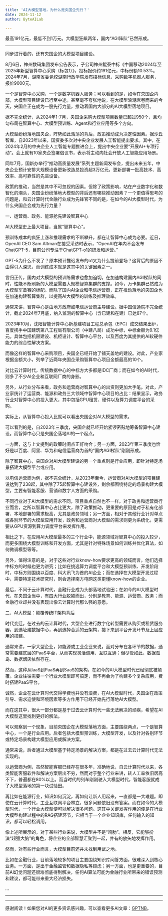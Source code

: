 ```yaml
---
title: 'AI大模型落地，为什么是央国企先行？'
date: 2024-11-12
author: ByteAILab

---
```


最高191亿元，最低不到1万元。大模型狂飙两年，国内“AGI阵队”已然形成。

---
同步进行着的，还有央国企的大模型项目建设。

8月6日，神州数码集团发布公告表示，子公司神州鲲泰中标《中国移动2024年至2025年新型智算中心采购（标包1）》，投标报价约191亿元，中标份额10.53%。2024年7月，湖南省委党校湖南行政学院发布招标信息，采购数字机器人服务，报价9000元。

一个是智算中心采购，一个是数字机器人服务；可以看到的是，如今在央国企内部，大模型项目建设已行至中途。甚至毫不夸张地说，在大模型浪潮席卷而来的今天，央国企正在成为一股先行力量，推动着国内大部分的AI大模型落地项目。

据不完全统计，从2024年1-7月，央国企采购大模型项目数量已超过950个，且均匀布局在智算中心、大模型预训练、Agent和行业应用等多个方向。

大模型纷纷落地国央企，阵势如此浩荡的背后，政策推动成为决定性因素。据沙丘智库，自2023年以来，国资委多次对中央企业发展人工智能提出要求。其中，在2024年2月的中央企业人工智能专题推进会上，提出中央企业要“开展AI+专项行动”。会上就有10家央企签署倡议书，表示将主动向社会开放人工智能应用场景。

同年7月，国新办举行“推动高质量发展”系列主题新闻发布会，提出未来五年，中央企业预计安排大规模设备更新改造总投资超3万亿元，更新部署一批高技术、高效率、高可靠性的先进设备。

政策的推动，当然是其中不可忽视的因素。但除了政策影响，站在产业数字化和数智化的潮头，央国企纷纷落地大模型的背后还有哪些推动因素？一个更值得思考的问题是，和云计算时代金融行业成为先锋官不同的是，在如今的AI大模型时代，为什么央国企会成为先行力量？

一、运营商、政务、能源抢先建设智算中心

AI大模型史上最大项目，当属“智算中心”。

预训练成本的疯狂上涨和推理需求的不断攀升，都在让智算中心成为必要。近日，OpenAI CEO Sam Altman在接受采访时表示，“OpenAI在年内不会发布ChatGPT-5，目前公司专注于ChatGPT-o1的研发和运营。”

GPT-5为什么不发了？原本预计推迟发布的o1又为什么提前登场？这背后的原因不由得引人深思，而训练成本就是这其中的关键因素之一。

言归正传，国内对大模型的预训练需求也愈加迫切。在加速构建国内AGI梯队的同时，性能不断刷新的大模型需要大规模智算集群的支撑。如今，万卡集群已然成为大模型军备赛的标配。而除了国内AI企业和电信运营商，正在推动落地的央国企也在加速构建智算集群，以提高AI大模型的训练及推理效率。

通常来讲，智算中心是由地方政府或电信运营商主导建设。据中国信通院不完全统计，截止2024年7月底，纳入监测的智算中心（含已建和在建）已达87个。

2023年10月，沈阳智能计算中心新基建项目工程总承包（EPC）成交结果出炉，百度携手中国建筑第八工程局有限公司（中建八局）成功中标，中标金额为9.1亿元。具体包括机房建设、机柜设计、智算中心平台，以及百度为其提供的AI软硬件能力的综合性解决方案。

而像这样的智算中心采购项目，央国企已经开始了铺天盖地的建设。对此，产业家根据金额大小，列举了近两年央国企采购智算中心项目金额最高的10个。

对比云计算时代，传统数据中心的中标方大多都是IDC厂商；而在如今的AI时代，则多了不少AI企业和互联网厂商的身影。

另外，从行业分布来看，政务和运营商对智算中心的出资则更加大手笔。对此，产业家统计了运营商、能源和政务三大领域中智算中心项目的占比：结果显示，政务行业对智算中心的投入更大，其中包括GPU租赁、硬件以及算力调度平台的采购。

实际上，从智算中心投入比就可以看出央国企对AI大模型的需求。

可以看到的是，自2023年三季度，央国企就已经开始紧锣密鼓地筹备智算中心建设。而智算中心只是央国企落地AI的一个起点。

一方面，这与上文提到的政策时间点正好吻合；另一方面，2023年第三季度也恰好是以百度、阿里、华为和电信运营商为首的“国内AGI梯队”刚刚形成。

除了智算中心，央国企对AI大模型建设的另一个重点则是行业应用，即针对特定场景搭建大模型平台或应用。

以电信运营商为例，据不完全统计，从2023年至今，运营商对AI大模型的项目建设达到了238起，其中除了75起智算中心建设外，剩余都围绕特定的场景构建大模型，主要有智能客服、营销和数字人方面的采购。

不同行业对于AI大模型的需求不同，项目重点自然也不一样。对于政务和运营商行业而言，之所以智算中心占比更大，除了政策推动，更重要的原因是对于私有化部署、本地部署的需求极高，尤其是政务领域；另一方面，相对于其他行业针对单点或各别环节的大模型应用开发，政务和运营商对大模型的需求则更为系统化，更需要从GPU资源到算力调度平台来发挥作用。

相比之下，在应用AI大模型最多的三个行业中，能源领域对智算中心的投入较少，而更多围绕大模型训练和开发方面，尤其是针对特殊场景如何训练并优化算法，如何微调模型等等。

另外，值得注意的是，对于这些对行业know-how要求更高的领域而言，他们选择中标方的时候也更为讲究；比如在挑选算力调度平台和大模型预训练、开发阶段时，中标方则围绕以百度、科大讯飞为首的AI企业；而在选择在大模型开发过程中，需要特定技术研究时，则会选择南方电网这类更懂know-how的企业。

最后，不同于云计算时代，金融行业成为头部落地试验田；在如今的AI大模型时代，在央国企当中，有四大行业脱颖而出，分别是教育、能源、运营商、政务；而金融行业却并没有表现出像云计算时代那么强的意愿。

二、AI大模型：颠覆传统IT架构背后

时代变迁。在过去的云计算时代，大型企业进行数字化转型需要从购买或租赁服务器，到选址建数据中心，再到选择合适的云架构，接下来到平台开发环节及上层应用的搭建。

通常来讲，一家大型企业，如能源或工业企业来说，面对分布在各环节的数据，通常需要建底层的PaaS平台，从而实现灵活调用、互联互通；但尽管如此，数据孤岛、数据烟囱依然存在。

然而，这种从IaaS到PaaS再到SaaS的架构，在如今的AI大模型时代已经彻底被颠覆。企业往往需要一个行业大模型即可搞定，而不再会为了构建多个复杂应用，费时搭建PaaS平台。

诚然，企业在云计算时代交得学费也并没有浪费，在AI大模型时代，央国企在政策引导、需求迫使和环境因素等多方作用下已经开始先行落地AI大模型。

而在这其中，很大一部分都是基于过去云计算时代一些无法解决的顽疾，希望在AI大模型这里找到更好的解法。

可以观察到一个现象，目前央国企在大模型落地方面，主要围绕两点，一个是智算中心，一个是行业应用。后者包括大模型预训练，大模型开发，以及针对各别环节或特定场景构建大模型应用或解决方案。

通常来说，后者通过大模型基于特定场景的解决方案，都是在过去云计算时代无法实现的。

以运营商为例，虽然智能客服已经存在很多年，准确地说，自云计算时代以来，各类智能客服软件和解决方案层出不穷，然而对于整个行业来讲，转人工率依旧居高不下，普遍都在80%以上。而当时代的列车刚刚驶入大模型时代，智能客服就成了大模型落地的第一块试验田。

再比如在能源行业，知识如何沉淀，再如何让新人用起来，一直都是一大难题。即使在云计算时代，工业互联网平台林立，很多问题依旧没有答案。而在如今的大模型时代，一个行业大模型便可以解决很多问题。这其中关键发挥作用的便是在行业大模型构建过程中的RAG搭建环节，它相当于一个企业知识库，任何输入的知识，都可以轻松调用。

像上述所展示的，对于某些行业来说，大模型并不是“鸡肋”。相反，它能够扮演“超强大脑”的角色，将企业的全部智慧汇聚到一起，并有的放矢地发挥作用。

然而，对有些行业而言，大模型目前还并未找到用武之地。

比如在金融行业，目前落地较多的项目主要围绕知识库问答方面，很难深入到核心业务。一方面，是出于金融监管和数据隐私等顾虑；另一方面，也是更重要的，目前AI幻觉问题还很难彻底得到解决，任何AI算法可能为金融行业所带来的错误预测和建议，都可能带来重大经济损失。

...

---
---
感谢阅读！如果您对AI的更多资讯感兴趣，可以查看更多AI文章：[GPTNB](https://gptnb.com)。